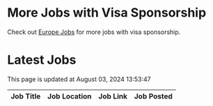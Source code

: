 # More Jobs with Visa Sponsorship

Check out [Europe Jobs](https://github.com/sureshparimi/europejobs#latest-jobs) for more jobs with visa sponsorship.

# Latest Jobs

This page is updated at August 03, 2024 13:53:47

| Job Title | Job Location | Job Link | Job Posted |
| --- | --- | --- | --- |
